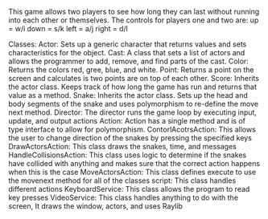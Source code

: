 This game allows two players to see how long they can last 
without running into each other or themselves.
The controls for players one and two are:
up = w/i
down = s/k
left = a/j
right = d/l

Classes:
    Actor: 
    Sets up a generic character that returns values and 
    sets characteristics for the object.
    Cast:
    A class that sets a list of actors and allows the
    programmer to add, remove, and find parts of the cast.
    Color:
    Returns the colors red, gree, blue, and white.
    Point:
    Returns a point on the screen and calculates is 
    two points are on top of each other.
    Score:
    Inherits the actor class. Keeps track of how long the 
    game has run and returns that value as a method.
    Snake:
    Inherits the actor class. Sets up the head and body
    segments of the snake and uses polymorphism to 
    re-define the move next method.
    Director:
    The director runs the game loop by executing 
    input, update, and output actions
    Action:
    Action has a single method and is of type
    interface to allow for polymorphism.
    ContorlAcotrsAction:
    This allows the user to change direction of the 
    snakes by pressing the specified keys
    DrawActorsAction:
    This class draws the snakes, time, and messages
    HandleCollisionsAction:
    This class uses logic to determine if the snakes
    have collided with anything and makes sure that
    the correct action happens when this is the case
    MoveActorsAction:
    This class defines execute to use the movenext
    method for all of the classes
    script:
    This class handles different actions
    KeyboardService:
    This class allows the program to read key presses
    VideoService:
    This class handles anything to do with the screen,
    It draws the window, actors, and uses Raylib
     